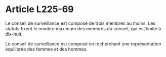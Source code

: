 # Article L225-69

Le conseil de surveillance est composé de trois membres au moins. Les statuts fixent le nombre maximum des membres du conseil, qui est limité à dix-huit.

Le conseil de surveillance est composé en recherchant une représentation équilibrée des femmes et des hommes.
